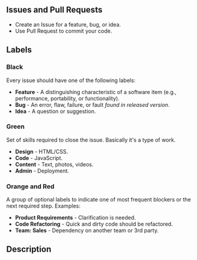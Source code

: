 ## Issues and Pull Requests

- Create an Issue for a feature, bug, or idea.
- Use Pull Request to commit your code.

## Labels

### Black

Every issue should have one of the following labels:

- **Feature** - A distinguishing characteristic of a software item (e.g., performance, portability, or functionality).
- **Bug** - An error, flaw, failure, or fault _found in released version_.
- **Idea** - A question or suggestion.

### Green

Set of skills required to close the issue. Basically it's a type of work.

- **Design** - HTML/CSS.
- **Code** - JavaScript.
- **Content** - Text, photos, videos.
- **Admin** - Deployment.

### Orange and Red

A group of optional labels to indicate one of most frequent blockers or the next required step. Examples:

- **Product Requirements** - Clarification is needed.
- **Code Refactoring** - Quick and dirty code should be refactored.
- **Team: Sales** - Dependency on another team or 3rd party.

## Description

### For Features

1. Summary: What this feature is? Why do you want it?
2. Description: Decompose into small small incremental steps. Attach helpful artifacts:
  - **HTML/CSS** - Wireframes.
  - **Frontend** - Use cases.
  - **Backend** - Data models and methods (arguments, returns, etc).
  - **Content** - Drafts or samples.

### For Bugs

1. Expected: What was the expected outcome?
2. Actual: What happened instead? 
3. Reproduction: How to recreate the problem?
  - Link to demo or repository with reproduction code.
  - Include system details e.g. the browser, library, or operating system version.
  - Paste error output or logs. 
## Milestones

- There is always open `Backlog` Milestone for Issues that may require triage or scheduled for future Releases. Move Issues from `Backlog` to the next Release Milestone when it's time.
  - _Open issues_ — Incoming questions or suggestions.
  - _Closed issues_ — Declined ideas or Pull Requests.
 
- Create a Milestone for the next Release. The only open Milestone with a Due Date.
  - _Open issues_ — Work in progress.
  - _Closed issues_ — Code is merged into `master` and deployed to production. 
  - Link to the Release in the description.

- When Release is published close the Milestone.

Example:
- **Backlog** - Open
- **v0.2 Advanced Version** - Open - Due Date: June 1, 2014
- **v0.1 Proof of Concept** - Closed 

## Assignee

- The issue should be assigned to the person whose work is required as the next logical step.
